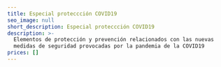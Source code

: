```yaml
---
title: Especial proteccción COVID19
seo_image: null
short_description: Especial proteccción COVID19
description: >-
  Elementos de protección y prevención relacionados con las nuevas
  medidas de seguridad provocadas por la pandemia de la COVID19
prices: []
---
```

